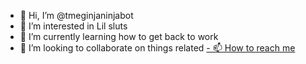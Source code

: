 
- 👋 Hi, I’m @tmeginjaninjabot
- 👀 I’m interested in Lil sluts
- 🌱 I’m currently learning how to get back to work 
- 💞️ I’m looking to collaborate on things related 
[- 📫 How to reach me 
](https://t.me/ginjaninjabot)

<!---
tmeginjaninjabot/tmeginjaninjabot is a ✨ special ✨ repository because its `README.md` (this file) appears on your GitHub profile.
You can click the Preview link to take a look at your changes.
--->

